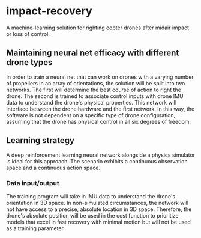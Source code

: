 # impact-recovery

A machine-learning solution for righting copter drones after midair impact or loss of control.

## Maintaining neural net efficacy with different drone types
In order to train a neural net that can work on drones with a varying number of propellers in an array of orientations, the solution will be split into two networks. The first will determine the best course of action to right the drone. The second is trained to associate control inputs with drone IMU data to understand the drone's physical properties. This network will interface between the drone hardware and the first network. In this way, the software is not dependent on a specific type of drone configuration, assuming that the drone has physical control in all six degrees of freedom.

## Learning strategy
A deep reinforcement learning neural network alongside a physics simulator is ideal for this approach. The scenario exhibits a continuous observation space and a continuous action space.

### Data input/output
The training program will take in IMU data to understand the drone's orientation in 3D space. In non-simulated circumstances, the network will not have access to a precise, absolute location in 3D space. Therefore, the drone's absolute position will be used in the cost function to prioritize models that excel in fast recovery with minimal motion but will not be used as a training parameter.
